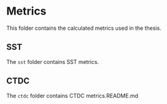 # Metrics

This folder contains the calculated metrics used in the thesis.

## SST

The <code>sst</code> folder contains SST metrics.

## CTDC

The <code>ctdc</code> folder contains CTDC metrics.README.md